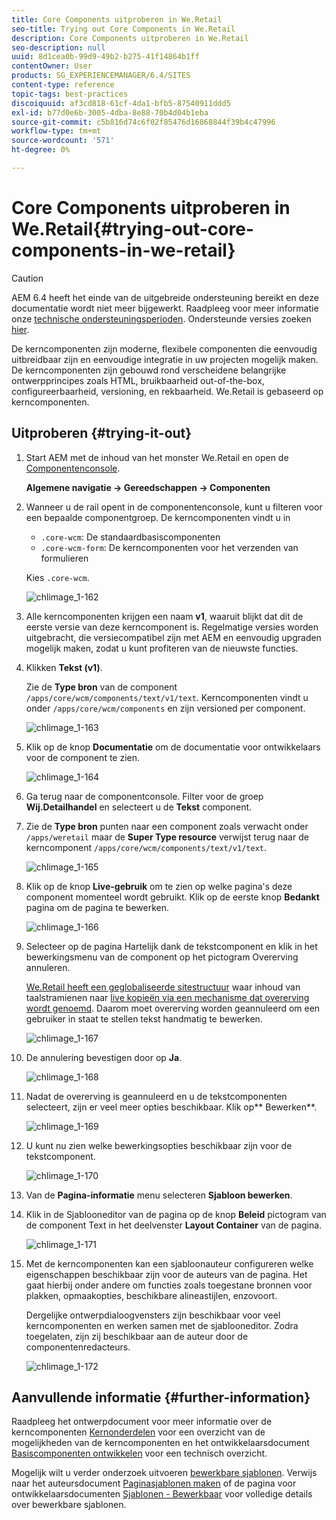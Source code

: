 ```yaml
---
title: Core Components uitproberen in We.Retail
seo-title: Trying out Core Components in We.Retail
description: Core Components uitproberen in We.Retail
seo-description: null
uuid: 8d1cea0b-99d9-49b2-b275-41f14864b1ff
contentOwner: User
products: SG_EXPERIENCEMANAGER/6.4/SITES
content-type: reference
topic-tags: best-practices
discoiquuid: af3cd818-61cf-4da1-bfb5-87540911ddd5
exl-id: b77d0e6b-3005-4dba-8e88-70b4d04b1eba
source-git-commit: c5b816d74c6f02f85476d16868844f39b4c47996
workflow-type: tm+mt
source-wordcount: '571'
ht-degree: 0%

---
```


# Core Components uitproberen in We.Retail{#trying-out-core-components-in-we-retail}

>[!CAUTION]
>
>AEM 6.4 heeft het einde van de uitgebreide ondersteuning bereikt en deze documentatie wordt niet meer bijgewerkt. Raadpleeg voor meer informatie onze [technische ondersteuningsperioden](https://helpx.adobe.com/support/programs/eol-matrix.html). Ondersteunde versies zoeken [hier](https://experienceleague.adobe.com/docs/).

De kerncomponenten zijn moderne, flexibele componenten die eenvoudig uitbreidbaar zijn en eenvoudige integratie in uw projecten mogelijk maken. De kerncomponenten zijn gebouwd rond verscheidene belangrijke ontwerpprincipes zoals HTML, bruikbaarheid out-of-the-box, configureerbaarheid, versioning, en rekbaarheid. We.Retail is gebaseerd op kerncomponenten.

## Uitproberen {#trying-it-out}

1. Start AEM met de inhoud van het monster We.Retail en open de [Componentenconsole](/help/sites-authoring/default-components-console.md).

   **Algemene navigatie -> Gereedschappen -> Componenten**

1. Wanneer u de rail opent in de componentenconsole, kunt u filteren voor een bepaalde componentgroep. De kerncomponenten vindt u in

   * `.core-wcm`: De standaardbasiscomponenten
   * `.core-wcm-form`: De kerncomponenten voor het verzenden van formulieren

   Kies `.core-wcm`.

   ![chlimage_1-162](assets/chlimage_1-162.png)

1. Alle kerncomponenten krijgen een naam **v1**, waaruit blijkt dat dit de eerste versie van deze kerncomponent is. Regelmatige versies worden uitgebracht, die versiecompatibel zijn met AEM en eenvoudig upgraden mogelijk maken, zodat u kunt profiteren van de nieuwste functies.
1. Klikken **Tekst (v1)**.

   Zie de **Type bron** van de component `/apps/core/wcm/components/text/v1/text`. Kerncomponenten vindt u onder `/apps/core/wcm/components` en zijn versioned per component.

   ![chlimage_1-163](assets/chlimage_1-163.png)

1. Klik op de knop **Documentatie** om de documentatie voor ontwikkelaars voor de component te zien.

   ![chlimage_1-164](assets/chlimage_1-164.png)

1. Ga terug naar de componentconsole. Filter voor de groep **Wij.Detailhandel** en selecteert u de **Tekst** component.
1. Zie de **Type bron** punten naar een component zoals verwacht onder `/apps/weretail` maar de **Super Type resource** verwijst terug naar de kerncomponent `/apps/core/wcm/components/text/v1/text`.

   ![chlimage_1-165](assets/chlimage_1-165.png)

1. Klik op de knop **Live-gebruik** om te zien op welke pagina&#39;s deze component momenteel wordt gebruikt. Klik op de eerste knop **Bedankt** pagina om de pagina te bewerken.

   ![chlimage_1-166](assets/chlimage_1-166.png)

1. Selecteer op de pagina Hartelijk dank de tekstcomponent en klik in het bewerkingsmenu van de component op het pictogram Overerving annuleren.

   [We.Retail heeft een geglobaliseerde sitestructuur](/help/sites-developing/we-retail-globalized-site-structure.md) waar inhoud van taalstramienen naar [live kopieën via een mechanisme dat overerving wordt genoemd](/help/sites-administering/msm.md). Daarom moet overerving worden geannuleerd om een gebruiker in staat te stellen tekst handmatig te bewerken.

   ![chlimage_1-167](assets/chlimage_1-167.png)

1. De annulering bevestigen door op **Ja**.

   ![chlimage_1-168](assets/chlimage_1-168.png)

1. Nadat de overerving is geannuleerd en u de tekstcomponenten selecteert, zijn er veel meer opties beschikbaar. Klik op** Bewerken**.

   ![chlimage_1-169](assets/chlimage_1-169.png)

1. U kunt nu zien welke bewerkingsopties beschikbaar zijn voor de tekstcomponent.

   ![chlimage_1-170](assets/chlimage_1-170.png)

1. Van de **Pagina-informatie** menu selecteren **Sjabloon bewerken**.
1. Klik in de Sjablooneditor van de pagina op de knop **Beleid** pictogram van de component Text in het deelvenster **Layout Container** van de pagina.

   ![chlimage_1-171](assets/chlimage_1-171.png)

1. Met de kerncomponenten kan een sjabloonauteur configureren welke eigenschappen beschikbaar zijn voor de auteurs van de pagina. Het gaat hierbij onder andere om functies zoals toegestane bronnen voor plakken, opmaakopties, beschikbare alineastijlen, enzovoort.

   Dergelijke ontwerpdialoogvensters zijn beschikbaar voor veel kerncomponenten en werken samen met de sjablooneditor. Zodra toegelaten, zijn zij beschikbaar aan de auteur door de componentenredacteurs.

   ![chlimage_1-172](assets/chlimage_1-172.png)

## Aanvullende informatie {#further-information}

Raadpleeg het ontwerpdocument voor meer informatie over de kerncomponenten [Kernonderdelen](https://experienceleague.adobe.com/docs/experience-manager-core-components/using/introduction.html) voor een overzicht van de mogelijkheden van de kerncomponenten en het ontwikkelaarsdocument [Basiscomponenten ontwikkelen](https://helpx.adobe.com/experience-manager/core-components/using/developing.html) voor een technisch overzicht.

Mogelijk wilt u verder onderzoek uitvoeren [bewerkbare sjablonen](/help/sites-developing/we-retail-editable-templates.md). Verwijs naar het auteursdocument [Paginasjablonen maken](/help/sites-authoring/templates.md) of de pagina voor ontwikkelaarsdocumenten [Sjablonen - Bewerkbaar](/help/sites-developing/page-templates-editable.md) voor volledige details over bewerkbare sjablonen.
